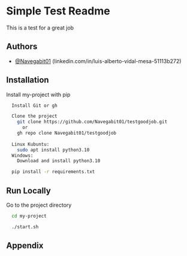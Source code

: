 
# Simple Test Readme

This is a test for a great job




## Authors

- [@Navegabit01](https://github.com/Navegabit01)
(linkedin.com/in/luis-alberto-vidal-mesa-51113b272)


## Installation

Install my-project with pip

```bash
  Install Git or gh

  Clone the project
    git clone https://github.com/Navegabit01/testgoodjob.git 
      or
    gh repo clone Navegabit01/testgoodjob
  
  Linux Kubuntu:
    sudo apt install python3.10
  Windows:
    Download and install python3.10

  pip install -r requirements.txt

```
    
## Run Locally

Go to the project directory

```bash
  cd my-project
```
```bash
  ./start.sh
```


## Appendix



